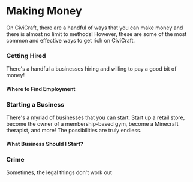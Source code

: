 # Making Money

On CiviCraft, there are a handful of ways that you can make money and there is almost no limit to methods! However, these are some of the most common and effective ways to get rich on CiviCraft.

### Getting Hired
There's a handful a businesses hiring and willing to pay a good bit of money!

#### Where to Find Employment
### Starting a Business
There's a myriad of businesses that you can start. Start up a retail store, become the owner of a membership-based gym, become a Minecraft therapist, and more! The possibilities are truly endless.
#### What Business Should I Start?
### Crime
Sometimes, the legal things don't work out